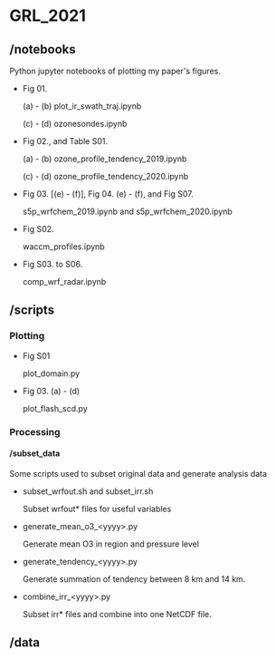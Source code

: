 # GRL_2021

## /notebooks

Python jupyter notebooks of plotting my paper's figures.

- Fig 01.

  (a) - (b) plot_ir_swath_traj.ipynb

  (c) - (d) ozonesondes.ipynb 

- Fig 02., and Table S01.

  (a) - (b) ozone_profile_tendency_2019.ipynb

  (c) - (d) ozone_profile_tendency_2020.ipynb

- Fig 03. [(e) - (f)], Fig 04. (e) - (f), and Fig S07.

  s5p_wrfchem_2019.ipynb and s5p_wrfchem_2020.ipynb

  

- Fig S02.

  waccm_profiles.ipynb

- Fig S03. to S06.

  comp_wrf_radar.ipynb

## /scripts

### Plotting

- Fig S01

  plot_domain.py

- Fig 03. (a) - (d)

  plot_flash_scd.py

### Processing

#### /subset_data

Some scripts used to subset original data and generate analysis data

- subset_wrfout.sh and subset_irr.sh

  Subset wrfout* files for useful variables

- generate_mean_o3_\<yyyy\>.py

  Generate mean O3 in region and pressure level

- generate_tendency_\<yyyy\>.py

  Generate summation of tendency between 8 km and 14 km.

- combine_irr_\<yyyy\>.py

  Subset irr* files and combine into one NetCDF file.

## /data

